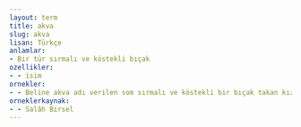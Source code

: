 ```yaml
---
layout: term
title: akva
slug: akva
lisan: Türkçe
anlamlar:
- Bir tür sırmalı ve köstekli bıçak
ozellikler:
- - isim
ornekler:
- - Beline akva adı verilen som sırmalı ve köstekli bir bıçak takan kızlar ağası...
orneklerkaynak:
- - Salâh Birsel
---
```

